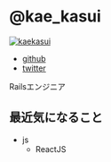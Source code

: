 # @kae_kasui

[![kaekasui](https://dl.dropboxusercontent.com/u/124894015/%E3%82%A4%E3%83%A9%E3%82%B9%E3%83%88/%E3%81%8B%E3%81%88.jpg)](https://dl.dropboxusercontent.com/u/124894015/%E3%82%A4%E3%83%A9%E3%82%B9%E3%83%88/%E3%81%8B%E3%81%88.jpg)

- [github](https://github.com/kaekasui)
- [twitter](https://twitter.com/kae_kasui)

Railsエンジニア

## 最近気になること

- js
  - ReactJS
